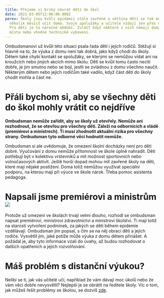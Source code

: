 ```yaml
---
title: Přejeme si brzký návrat dětí do škol
date: 2021-03-05T12:00:00.000Z
perex: Školy jsou kvůli epidemii stále zavřené a většina dětí se tak musí už
  několik měsíců učit doma. Svoje spolužáky a učitele vídají jen přes obrazovky.
  Pro děti je to náročné období. Zvlášť když některé z nich nemají doma dost
  místa nebo vhodné technické vybavení.
---
```

Ombudsmanovi už kvůli této situaci psala řada dětí i jejich rodičů. Stěžují si hlavně na to, že výuka z domu není tak dobrá, jako když chodí do školy. Dětem také chybí kontakt se spolužáky, se kterými se nemůžou vídat ani na kroužcích nebo jiných akcích mimo školu. Děti se kvůli tomu často necítí dobře, je jim smutno nebo se bojí, jestli se zvládnou z domu všechno naučit. Některým dětem nebo jejich rodičům také vadilo, když část dětí do školy chodit mohla a část ne. 

# Přáli bychom si, aby se všechny děti do škol mohly vrátit co nejdříve

**Ombudsman nemůže zařídit, aby se školy už otevřely. Nemůže ani rozhodnout, že se otevřou pro všechny děti. Záleží na odbornících a vládě (premiérovi a ministrech). Ti musí zhodnotit aktuální rizika pro všechny strany. Ombudsman tyto odborné věci hodnotit nemůže.** 

Ombudsman si ale uvědomuje, že omezení školní docházky není pro děti dobré. Vyučování z domu nemůže přítomnost ve škole úplně nahradit. Děti potřebují být v kolektivu vrstevníků a mít možnost sportovních nebo volnočasových aktivit. Ještě horší dopad mohou mít zavřené školy na děti, které mají nějaké postižení. Doma totiž nemůžou využívat speciální podporu, na kterou mají při výuce ve škole nárok. Třeba pomoc asistenta pedagoga. 

# Napsali jsme premiérovi a ministrům ![](/media/IMG_20210306_104915__1__01.jpg.jpg)

Protože už omezení ve školách trvají velmi dlouho, rozhodl se ombudsman napsat premiérovi, ministrovi zdravotnictví a ministrovi školství. Ti mají totiž na starosti vytvoření podmínek, za jakých se děti během epidemie vzdělávají. Ombudsman jim popsal, s čím se na něj obrací děti a jejich rodiče. Vysvětlil jim, jaké potíže může výuka z domu dětem přinášet. A požádal je, aby tyto informace vzali do úvahy, až budou rozhodovat o dalších opatřeních a jejich rozvolňování. 

# Máš problém s distanční výukou?

Nelíbí se ti, jak vás učitelé učí, například že vám dávají moc úkolů nebo že vám věci dobře nevysvětlí? Nejlepší je se obrátit na ředitele školy. Víc o tom, jak můžeš řešit problémy se školou, se dozvíš [zde](https://deti.ochrance.cz/pripady/skola/).
